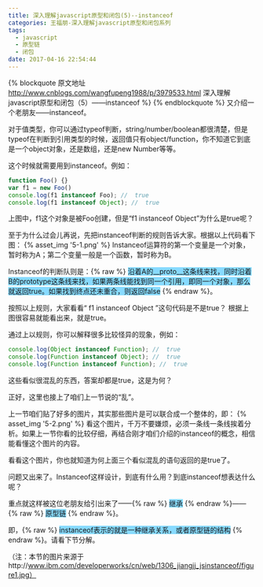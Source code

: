 ```yaml
---
title: 深入理解javascript原型和闭包(5)--instanceof
categories: 王福朋-深入理解javascript原型和闭包系列
tags:
  - javascript
  - 原型链
  - 闭包
date: 2017-04-16 22:54:44
---
```

{% blockquote 原文地址 http://www.cnblogs.com/wangfupeng1988/p/3979533.html 深入理解javascript原型和闭包（5）——instanceof %}
{% endblockquote %}
又介绍一个老朋友——instanceof。

对于值类型，你可以通过typeof判断，string/number/boolean都很清楚，但是typeof在判断到引用类型的时候，返回值只有object/function，你不知道它到底是一个object对象，还是数组，还是new Number等等。

这个时候就需要用到instanceof。例如：
```javascript
function Foo() {}
var f1 = new Foo()
console.log(f1 instanceof Foo); //  true
console.log(f1 instanceof Object); //  true
```
上图中，f1这个对象是被Foo创建，但是“f1 instanceof Object”为什么是true呢？



至于为什么过会儿再说，先把instanceof判断的规则告诉大家。根据以上代码看下图：
{% asset_img '5-1.png' %}
Instanceof运算符的第一个变量是一个对象，暂时称为A；第二个变量一般是一个函数，暂时称为B。

Instanceof的判断队则是：{% raw %}
                            <span style="background-color: #87daff;">沿着A的__proto__这条线来找，同时沿着B的prototype这条线来找，如果两条线能找到同一个引用，即同一个对象，那么就返回true。如果找到终点还未重合，则返回false</span>
                        {% endraw %}。

按照以上规则，大家看看“ f1 instanceof Object ”这句代码是不是true？ 根据上图很容易就能看出来，就是true。



通过上以规则，你可以解释很多比较怪异的现象，例如：
```javascript
console.log(Object instanceof Function); //  true
console.log(Function instanceof Object); //  true
console.log(Function instanceof Function); //  true
```
这些看似很混乱的东西，答案却都是true，这是为何？
<!-- more -->

正好，这里也接上了咱们上一节说的“乱”。

上一节咱们贴了好多的图片，其实那些图片是可以联合成一个整体的，即：
{% asset_img '5-2.png' %}
看这个图片，千万不要嫌烦，必须一条线一条线挨着分析。如果上一节你看的比较仔细，再结合刚才咱们介绍的instanceof的概念，相信能看懂这个图片的内容。

看看这个图片，你也就知道为何上面三个看似混乱的语句返回的是true了。



问题又出来了。Instanceof这样设计，到底有什么用？到底instanceof想表达什么呢？

重点就这样被这位老朋友给引出来了——{% raw %}
                                      <span style="background-color: #87daff;">继承</span>
                                  {% endraw %}——{% raw %}
                                                      <span style="background-color: #87daff;">原型链</span>
                                                  {% endraw %}。

即，{% raw %}
        <span style="background-color: #87daff;">instanceof表示的就是一种继承关系，或者原型链的结构</span>
    {% endraw %}。请看下节分解。

（注：本节的图片来源于http://www.ibm.com/developerworks/cn/web/1306_jiangjj_jsinstanceof/figure1.jpg）